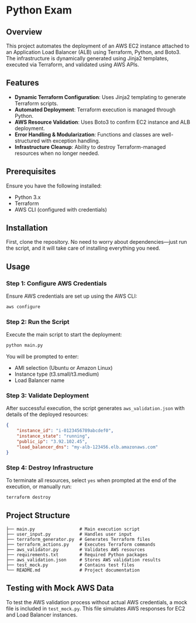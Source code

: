 # Python Exam

## Overview
This project automates the deployment of an AWS EC2 instance attached to an Application Load Balancer (ALB) using Terraform, Python, and Boto3. The infrastructure is dynamically generated using Jinja2 templates, executed via Terraform, and validated using AWS APIs.

## Features
- **Dynamic Terraform Configuration**: Uses Jinja2 templating to generate Terraform scripts.
- **Automated Deployment**: Terraform execution is managed through Python.
- **AWS Resource Validation**: Uses Boto3 to confirm EC2 instance and ALB deployment.
- **Error Handling & Modularization**: Functions and classes are well-structured with exception handling.
- **Infrastructure Cleanup**: Ability to destroy Terraform-managed resources when no longer needed.

## Prerequisites
Ensure you have the following installed:
- Python 3.x
- Terraform
- AWS CLI (configured with credentials)


## Installation
First, clone the repository. No need to worry about dependencies—just run the script, and it will take care of installing everything you need.

## Usage
### Step 1: Configure AWS Credentials
Ensure AWS credentials are set up using the AWS CLI:
```sh
aws configure
```

### Step 2: Run the Script
Execute the main script to start the deployment:
```sh
python main.py
```
You will be prompted to enter:
- AMI selection (Ubuntu or Amazon Linux)
- Instance type (t3.small/t3.medium)
- Load Balancer name

### Step 3: Validate Deployment
After successful execution, the script generates `aws_validation.json` with details of the deployed resources:
```json
{
    "instance_id": "i-0123456789abcdef0",
    "instance_state": "running",
    "public_ip": "3.92.102.45",
    "load_balancer_dns": "my-alb-123456.elb.amazonaws.com"
}
```

### Step 4: Destroy Infrastructure
To terminate all resources, select `yes` when prompted at the end of the execution, or manually run:
```sh
terraform destroy
```

## Project Structure
```
├── main.py                 # Main execution script
├── user_input.py           # Handles user input
├── terraform_generator.py  # Generates Terraform files
├── terraform_actions.py    # Executes Terraform commands
├── aws_validator.py        # Validates AWS resources
├── requirements.txt        # Required Python packages
├── aws_validation.json     # Stores AWS validation results
├── test_mock.py            # Contains test files
└── README.md               # Project documentation
```

## Testing with Mock AWS Data
To test the AWS validation process without actual AWS credentials, a mock file is included in `test_mock.py`. This file simulates AWS responses for EC2 and Load Balancer instances.



